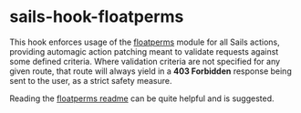 # sails-hook-floatperms

This hook enforces usage of the [floatperms](https://github.com/fpm-git/floatperms) module for all Sails actions, providing automagic action patching meant to validate requests against some defined criteria. Where validation criteria are not specified for any given route, that route will always yield in a **403 Forbidden** response being sent to the user, as a strict safety measure.

Reading the [floatperms readme](https://github.com/fpm-git/floatperms/blob/master/README.md) can be quite helpful and is suggested.
